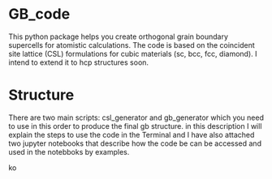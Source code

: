 # GB_code
This python package helps you create orthogonal grain boundary supercells for atomistic calculations. The code is based on the 
coincident site lattice (CSL) formulations for cubic materials (sc, bcc, fcc, diamond). I intend to extend it to hcp structures soon.

# Structure
There are two main scripts: csl_generator and gb_generator which you need to use in this order to produce the final gb structure.
in this description I will explain the steps to use the code in the Terminal and I have also attached two jupyter notebooks that
describe how the code be can be accessed and used in the notebboks by examples.

ko



